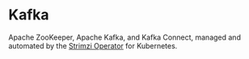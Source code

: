 # Kafka
Apache ZooKeeper, Apache Kafka, and Kafka Connect, managed and automated by the [Strimzi Operator](https://strimzi.io/) for Kubernetes.